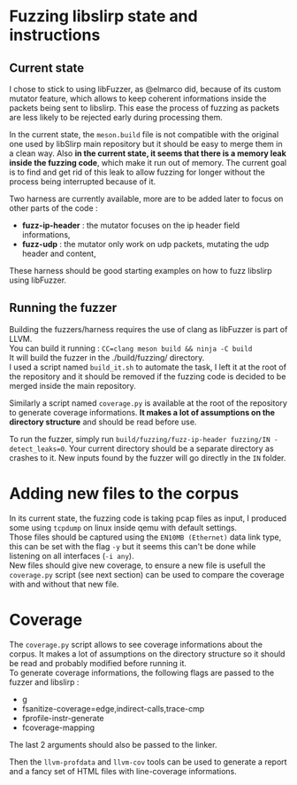 # Fuzzing libslirp state and instructions

## Current state
I chose to stick to using libFuzzer, as @elmarco did, because of its custom mutator feature, which allows to keep coherent informations inside the packets being sent to libslirp. This ease the process of fuzzing as packets are less likely to be rejected early during processing them.

In the current state, the `meson.build` file is not compatible with the original one used by libSlirp main repository but it should be easy to merge them in a clean way. Also **in the current state, it seems that there is a memory leak inside the fuzzing code**, which make it run out of memory. The current goal is to find and get rid of this leak to allow fuzzing for longer without the process being interrupted because of it.

Two harness are currently available, more are to be added later to focus on other parts of the code :

- **fuzz-ip-header** : the mutator focuses on the ip header field informations,
- **fuzz-udp** : the mutator only work on udp packets, mutating the udp header and content,

These harness should be good starting examples on how to fuzz libslirp using libFuzzer.

## Running the fuzzer

Building the fuzzers/harness requires the use of clang as libFuzzer is part of LLVM.  
You can build it running : `CC=clang meson build && ninja -C build`  
It will build the fuzzer in the ./build/fuzzing/ directory.  
I used a script named `build_it.sh` to automate the task, I left it at the root of the repository and it should be removed if the fuzzing code is decided to be merged inside the main repository.  

Similarly a script named `coverage.py` is available at the root of the repository to generate coverage informations. **It makes a lot of assumptions on the directory structure** and should be read before use.

To run the fuzzer, simply run `build/fuzzing/fuzz-ip-header
fuzzing/IN -detect_leaks=0`.
Your current directory should be a separate directory as crashes to it. New inputs found by the fuzzer will go directly in the `IN` folder.

# Adding new files to the corpus

In its current state, the fuzzing code is taking pcap files as input, I produced some using `tcpdump` on linux inside qemu with default settings.  
Those files should be captured using the `EN10MB (Ethernet)` data link type, this can be set with the flag `-y` but it seems this can't be done while listening on all interfaces (`-i any`).  
New files should give new coverage, to ensure a new file is usefull the `coverage.py` script (see next section) can be used to compare the coverage with and without that new file.

# Coverage

The `coverage.py` script allows to see coverage informations about the corpus. It makes a lot of assumptions on the directory structure so it should be read and probably modified before running it.  
To generate coverage informations, the following flags are passed to the fuzzer and libslirp : 

- g
- fsanitize-coverage=edge,indirect-calls,trace-cmp
- fprofile-instr-generate
- fcoverage-mapping

The last 2 arguments should also be passed to the linker.

Then the `llvm-profdata` and `llvm-cov` tools can be used to generate a report and a fancy set of HTML files with line-coverage informations.
